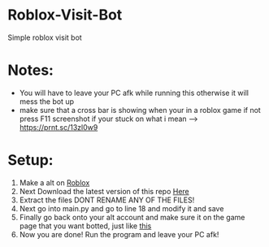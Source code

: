 # Roblox-Visit-Bot
Simple roblox visit bot

# Notes:
* You will have to leave your PC afk while running this otherwise it will mess the bot up
* make sure that a cross bar is showing when your in a roblox game if not press F11 screenshot if your stuck on what i mean --> https://prnt.sc/13zl0w9

# Setup:
1) Make a alt on [Roblox](https://www.roblox.com/account/signupredir)
2) Next Download the latest version of this repo [Here](https://github.com/amprocode/Roblox-Visit-Bot/archive/refs/heads/main.zip)
3) Extract the files DONT RENAME ANY OF THE FILES!
4) Next go into main.py and go to line 18 and modify it and save
5) Finally go back onto your alt account and make sure it on the game page that you want botted, just like [this](https://prnt.sc/13zacl8)
6) Now you are done! Run the program and leave your PC afk!
